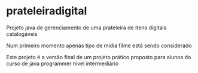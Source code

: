 # prateleiradigital
Projeto java de gerenciamento de uma prateleira de Itens digitais catalogáveis

Num primeiro momento apenas tipo de mídia filme está sendo considerado

Este projeto é a versão final de um projeto prático proposto para alunos do curso de java programmer nivel intermediário
